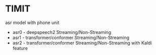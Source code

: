 # TIMIT

asr model with phone unit

* asr0 - deepspeech2 Streaming/Non-Streaming
* asr1 - transformer/conformer Streaming/Non-Streaming
* asr2 - transformer/conformer Streaming/Non-Streaming with Kaldi feature